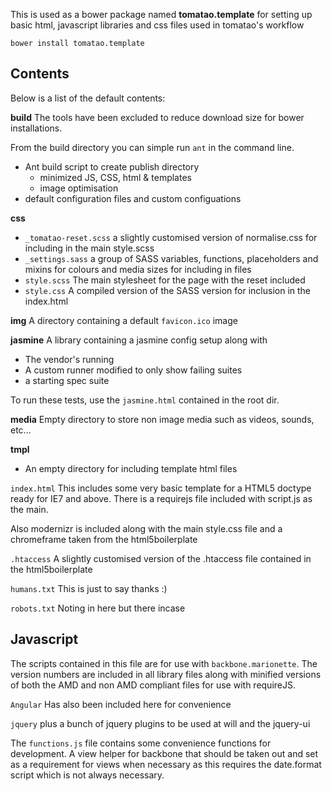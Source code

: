 This is used as a bower package named **tomatao.template** for setting up basic html, javascript libraries and css files used in tomatao's workflow

```
bower install tomatao.template
```

## Contents

Below is a list of the default contents:

**build**
The tools have been excluded to reduce download size for bower installations.

From the build directory you can simple run ```ant``` in the command line.
*	Ant build script to create publish directory 
	*	minimized JS, CSS, html & templates
	*	image optimisation
*	default configuration files and custom configuations

**css**
*	`_tomatao-reset.scss` a slightly customised version of normalise.css for including in the main style.scss
*	`_settings.sass` a group of SASS variables, functions, placeholders and mixins for colours and media sizes for including in files
*	`style.scss` The main stylesheet for the page with the reset included
*	`style.css` A compiled version of the SASS version for inclusion in the index.html 

**img** 
A directory containing a default `favicon.ico` image

**jasmine**
A library containing a jasmine config setup along with
*	The vendor's running
*	A custom runner modified to only show failing suites
*	a starting spec suite

To run these tests, use the `jasmine.html` contained in the root dir.

**media**
Empty directory to store non image media such as videos, sounds, etc...

**tmpl**
*	An empty directory for including template html files

`index.html`
This includes some very basic template for a HTML5 doctype ready for IE7 and above.  There is a requirejs file included with script.js as the main.

Also modernizr is included along with the main style.css file and a chromeframe taken from the html5boilerplate

`.htaccess`
A slightly customised version of the .htaccess file contained in the html5boilerplate

`humans.txt`
This is just to say thanks :)

`robots.txt`
Noting in here but there incase


## Javascript

The scripts contained in this file are for use with `backbone.marionette`.  The version numbers are included in all library files along with minified versions of both the AMD and non AMD compliant files for use with requireJS.


`Angular` Has also been included here for convenience

`jquery` plus a bunch of jquery plugins to be used at will and the jquery-ui

The `functions.js` file contains some convenience functions for development.  A view helper for backbone that should be taken out and set as a requirement for views when necessary as this requires the date.format script which is not always necessary.